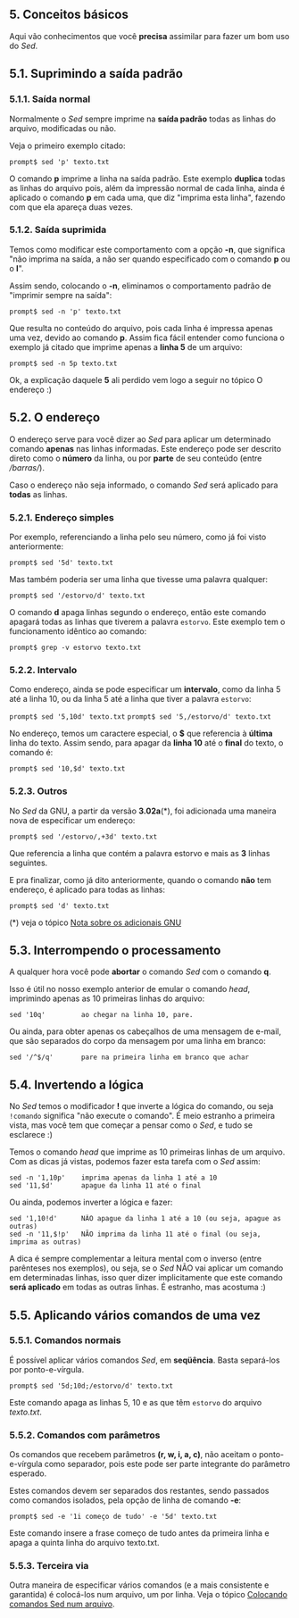 ## 5. Conceitos básicos

Aqui vão conhecimentos que você **precisa** assimilar para fazer um bom uso do _Sed_.

## 5.1. Suprimindo a saída padrão

### 5.1.1. Saída normal

Normalmente o _Sed_ sempre imprime na **saída padrão** todas as linhas do arquivo, modificadas ou não.

Veja o primeiro exemplo citado:

`prompt$ sed 'p' texto.txt`

O comando **p** imprime a linha na saída padrão. Este exemplo **duplica** todas as linhas do arquivo pois, além da impressão normal de cada linha, ainda é aplicado o comando **p** em cada uma, que diz "imprima esta linha", fazendo com que ela apareça duas vezes.

### 5.1.2. Saída suprimida

Temos como modificar este comportamento com a opção **-n**, que significa "não imprima na saída, a não ser quando especificado com o comando **p** ou o **l**".

Assim sendo, colocando o **-n**, eliminamos o comportamento padrão de "imprimir sempre na saída":

`prompt$ sed -n 'p' texto.txt`

Que resulta no conteúdo do arquivo, pois cada linha é impressa apenas uma vez, devido ao comando **p**. Assim fica fácil entender como funciona o exemplo já citado que imprime apenas a **linha 5** de um arquivo:

`prompt$ sed -n 5p texto.txt`

Ok, a explicação daquele **5** ali perdido vem logo a seguir no tópico O endereço :)

## 5.2. O endereço

O endereço serve para você dizer ao _Sed_ para aplicar um determinado comando **apenas**     nas linhas informadas. Este endereço pode ser descrito direto como o **número** da linha, ou por **parte** de seu conteúdo (entre _/barras/_).

Caso o endereço não seja informado, o comando _Sed_ será aplicado para **todas** as linhas.

### 5.2.1. Endereço simples

Por exemplo, referenciando a linha pelo seu número, como já foi visto anteriormente:

`prompt$ sed '5d' texto.txt`

Mas também poderia ser uma linha que tivesse uma palavra qualquer:

`prompt$ sed '/estorvo/d' texto.txt`

O comando **d** apaga linhas segundo o endereço, então este comando apagará todas as linhas que tiverem a palavra `estorvo`. Este exemplo tem o funcionamento idêntico ao comando:

`prompt$ grep -v estorvo texto.txt`

### 5.2.2. Intervalo

Como endereço, ainda se pode especificar um **intervalo**, como da linha 5 até a linha 10, ou da linha 5 até a linha que tiver a palavra `estorvo`:

`prompt$ sed '5,10d' texto.txt`
`prompt$ sed '5,/estorvo/d' texto.txt`

No endereço, temos um caractere especial, o **$** que referencia à **última** linha do texto. Assim sendo, para apagar da **linha 10** até o **final** do texto, o comando é:

`prompt$ sed '10,$d' texto.txt`

### 5.2.3. Outros

No _Sed_ da GNU, a partir da versão **3.02a**(*), foi adicionada uma maneira nova de especificar um endereço:

`prompt$ sed '/estorvo/,+3d' texto.txt`

Que referencia a linha que contém a palavra estorvo e mais as **3** linhas seguintes.

E pra finalizar, como já dito anteriormente, quando o comando **não** tem endereço, é aplicado para todas as linhas:

`prompt$ sed 'd' texto.txt`

(*) veja o tópico [Nota sobre os adicionais GNU](https://aurelio.net/sed/sed-howto/#gnu)

## 5.3. Interrompendo o processamento

A qualquer hora você pode **abortar** o comando _Sed_ com o comando **q**.

Isso é útil no nosso exemplo anterior de emular o comando _head_, imprimindo apenas as 10 primeiras linhas do arquivo:

    sed '10q'         ao chegar na linha 10, pare.

Ou ainda, para obter apenas os cabeçalhos de uma mensagem de e-mail, que são separados do corpo da mensagem por uma linha em branco:

    sed '/^$/q'       pare na primeira linha em branco que achar

## 5.4. Invertendo a lógica

No _Sed_ temos o modificador **!** que inverte a lógica do comando, ou seja `!comando` significa "não execute o comando". É meio estranho a primeira vista, mas você tem que começar a pensar como o _Sed_, e tudo se esclarece :)

Temos o comando _head_ que imprime as 10 primeiras linhas de um arquivo. Com as dicas já vistas, podemos fazer esta tarefa com o _Sed_ assim:

    sed -n '1,10p'    imprima apenas da linha 1 até a 10
    sed '11,$d'       apague da linha 11 até o final

Ou ainda, podemos inverter a lógica e fazer:

    sed '1,10!d'      NÃO apague da linha 1 até a 10 (ou seja, apague as outras)
    sed -n '11,$!p'   NÃO imprima da linha 11 até o final (ou seja, imprima as outras)

A dica é sempre complementar a leitura mental com o inverso (entre parênteses nos exemplos), ou seja, se o _Sed_ NÃO vai aplicar um comando em determinadas linhas, isso quer dizer implicitamente que este comando **será aplicado** em todas as outras linhas. É estranho, mas acostuma :)

## 5.5. Aplicando vários comandos de uma vez

### 5.5.1. Comandos normais

É possível aplicar vários comandos _Sed_, em **seqüência**. Basta separá-los por ponto-e-vírgula.

`prompt$ sed '5d;10d;/estorvo/d' texto.txt`

Este comando apaga as linhas 5, 10 e as que têm `estorvo` do arquivo _texto.txt_.

### 5.5.2. Comandos com parâmetros

Os comandos que recebem parâmetros **(r, w, i, a, c)**, não aceitam o ponto-e-vírgula como separador, pois este pode ser parte integrante do parâmetro esperado.

Estes comandos devem ser separados dos restantes, sendo passados como comandos isolados, pela opção de linha de comando **-e**:

`prompt$ sed -e '1i começo de tudo' -e '5d' texto.txt`

Este comando insere a frase começo de tudo antes da primeira linha e apaga a quinta linha do arquivo texto.txt.

### 5.5.3. Terceira via

Outra maneira de especificar vários comandos (e a mais consistente e garantida) é colocá-los num arquivo, um por linha. Veja o tópico [Colocando comandos Sed num arquivo](https://aurelio.net/sed/sed-howto/#comandos-em-arquivo).
